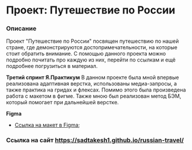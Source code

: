 # Проект: Путешествие по России

### Описание

Проект "Путешествие по России" посвящен путешествию по нашей стране, где демонстрируются достопримечательности, на которые стоит обратить внимание.
С помощью данного проекта можно подробно почитать про каждую из них, перейти по ссылкам и ещё подробнее погрузиться в материал.

**Третий спринт Я.Практикум**
В данном проекте была мной впервые реализована адаптивная верстка, использованы медиа-запросы, а также практика на гридах и флексах. Помимо этого
была произведена работа с макетом в фигме. Также мною был реализован метод БЭМ, который помогает при дальнейшей верстке.

**Figma**

* [Ссылка на макет в Figma](https://www.figma.com/file/5S2WSbEFL6awjVWJ0NWL8Q/Sprint-3_-Russia-_-desktop-mobile?node-id=28503%3A0);

### Ссылка на сайт https://sadtakesh1.github.io/russian-travel/


